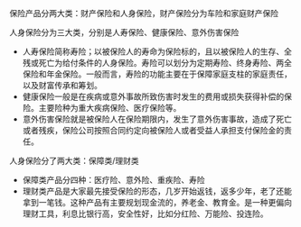 保险产品分两大类：财产保险和人身保险，财产保险分为车险和家庭财产保险

人身保险分为三大类，分别是人寿保险、健康保险、意外伤害保险
- 人寿保险简称寿险；以被保险人的寿命为保险标的，且以被保险人的生存、全残或死亡为给付条件的人身保险。寿险可以划分为定期寿险、终身寿险、两全保险和年金保险。一般而言，寿险的功能主要在于保障家庭支柱的家庭责任，以及财富传承和筹划。
- 健康保险一般是在疾病或意外事故所致伤害时发生的费用或损失获得补偿的保险。主要险种为重大疾病保险、医疗保险等。
- 意外伤害保险就是被保险人在保险期限内，发生了意外伤害事故，造成了死亡或者残疾，保险公司按照合同约定向被保险人或者受益人承担支付保险金的责任。

人身保险分了两大类：保障类/理财类
- 保障类产品分四种：医疗险、意外险、重疾险、寿险
- 理财类产品是大家最先接受保险的形态，几岁开始返钱，返多少年，老了还能拿到一笔钱。这种产品有主要规划现金流的，养老金、教育金。是一种更偏向理财工具，利息比银行高，安全性好，比如分红险、万能险、投连险。
